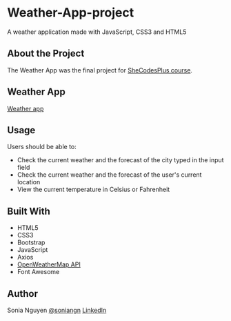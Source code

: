 # Weather-App-project
A weather application made with JavaScript, CSS3 and HTML5

## About the Project
The Weather App was the final project for [SheCodesPlus course](https://www.shecodes.io/workshops).

## Weather App

[Weather app](https://deft-gelato-bc8639.netlify.app/)

## Usage
Users should be able to:

* Check the current weather and the forecast of the city typed in the input field
* Check the current weather and the forecast of the user's current location
* View the current temperature in Celsius or Fahrenheit

## Built With

* HTML5 
* CSS3
* Bootstrap
* JavaScript
* Axios
* [OpenWeatherMap API](https://openweathermap.org/api)
* Font Awesome

## Author

Sonia Nguyen
[@soniangn](https://github.com/soniangn)
[LinkedIn](https://www.linkedin.com/in/nguyensonia/)
